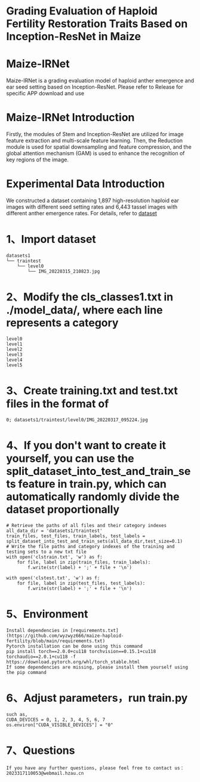 # Grading Evaluation of Haploid Fertility Restoration Traits Based on Inception-ResNet in Maize

# Maize-IRNet
Maize-IRNet is a grading evaluation model of haploid anther emergence and ear seed setting based on Inception-ResNet.
Please refer to Release for specific APP download and use

# Maize-IRNet Introduction
Firstly, the modules of Stem and Inception-ResNet are utilized for image feature extraction and multi-scale feature learning. Then, the Reduction module is used for spatial downsampling and feature compression, and the global attention mechanism (GAM) is used to enhance the recognition of key regions of the image.

# Experimental Data Introduction
We constructed a dataset containing 1,897 high-resolution haploid ear images with different seed setting rates and 6,443 tassel images with different anther emergence rates.
For details, refer to [dataset](https://github.com/wyzwyz666/maize-haploid-fertility/blob/main/dataset)

# 1、Import dataset
```text
datasets1
└── traintest
    └── level0
        └── IMG_20220315_210823.jpg
```

# 2、Modify the cls_classes1.txt in ./model_data/, where each line represents a category
```text
level0
level1
level2
level3
level4
level5
```
# 3、Create training.txt and test.txt files in the format of 
```text
0; datasets1/traintest/level0/IMG_20220317_095224.jpg
```
# 4、If you don't want to create it yourself, you can use the split_dataset_into_test_and_train_sets feature in train.py, which can automatically randomly divide the dataset proportionally
```text
# Retrieve the paths of all files and their category indexes
all_data_dir = 'datasets1/traintest'
train_files, test_files, train_labels, test_labels = split_dataset_into_test_and_train_sets(all_data_dir,test_size=0.1)
# Write the file paths and category indexes of the training and testing sets to a new txt file
with open('clstrain.txt', 'w') as f:
    for file, label in zip(train_files, train_labels):
        f.write(str(label) + ';' + file + '\n')

with open('clstest.txt', 'w') as f:
    for file, label in zip(test_files, test_labels):
        f.write(str(label) + ';' + file + '\n')
```
# 5、Environment
```text
Install dependencies in [requirements.txt](https://github.com/wyzwyz666/maize-haploid-fertility/blob/main/requirements.txt)
Pytorch installation can be done using this command
pip install torch==2.0.0+cu118 torchvision==0.15.1+cu118 torchaudio==2.0.1+cu118 -f https://download.pytorch.org/whl/torch_stable.html
If some dependencies are missing, please install them yourself using the pip command
```
# 6、Adjust parameters，run train.py
```text
such as,
CUDA_DEVICES = 0, 1, 2, 3, 4, 5, 6, 7
os.environ["CUDA_VISIBLE_DEVICES"] = "0"
```
# 7、Questions
```text
If you have any further questions, please feel free to contact us：2023317110053@webmail.hzau.cn
```
